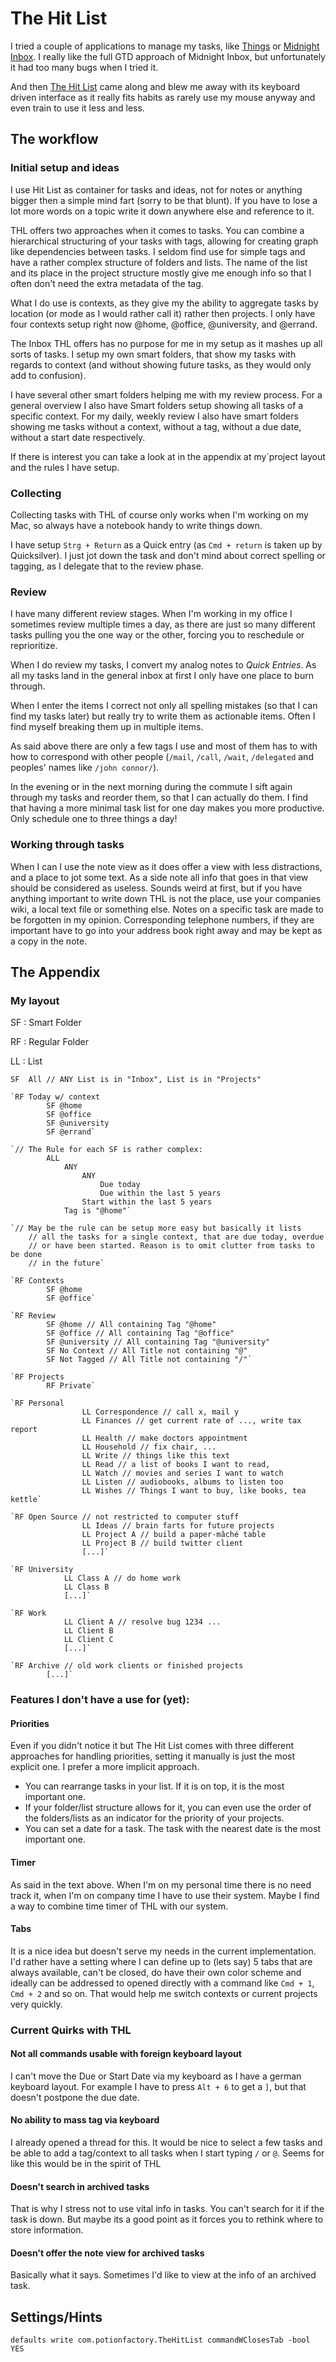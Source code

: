 # The Hit List #

I tried a couple of applications to manage my tasks, like [Things](http://culturedcode.com/things/) or [Midnight Inbox](http://www.midnightbeep.com/). I really like the full GTD approach of Midnight Inbox, but unfortunately it had too many bugs when I tried it.

And then [The Hit List](http://www.potionfactory.com/thehitlist/) came along and blew me away with its keyboard driven interface as it really fits habits as rarely use my mouse anyway and even train to use it less and less.

## The workflow ##

### Initial setup and ideas ###

I use Hit List as container for tasks and ideas, not for notes or anything bigger then a simple mind fart (sorry to be that blunt). If you have to lose a lot more words on a topic write it down anywhere else and reference to it.

THL offers two approaches when it comes to tasks. You can combine a hierarchical structuring of your tasks with tags, allowing for creating graph like dependencies between tasks. I seldom find use for simple tags and have a rather complex structure of folders and lists. The name of the list and its place in the project structure mostly give me enough info so that I often don't need the extra metadata of the tag.

What I do use is contexts, as they give my the ability to aggregate tasks by location (or mode as I would rather call it) rather then projects. I only have four contexts setup right now @home, @office, @university, and @errand.

The Inbox THL offers has no purpose for me in my setup as it mashes up all sorts of tasks. I setup my own smart folders, that show my tasks with regards to context (and without showing future tasks, as they would only add to confusion).

I have several other smart folders helping me with my review process. For a general overview I also have Smart folders setup showing all tasks of a specific context. For my daily, weekly review I also have smart folders showing me tasks without a context, without a tag, without a due date, without a start date respectively.

If there is interest you can take a look at in the appendix at my´project layout and the rules I have setup.

### Collecting ###

Collecting tasks with THL of course only works when I'm working on my Mac, so always have a notebook handy to write things down.

I have setup `Strg + Return` as a Quick entry (as `Cmd + return` is taken up by Quicksilver). I just jot down the task and don't mind about correct spelling or tagging, as I delegate that to the review phase.

### Review ###

I have many different review stages. When I'm working in my office I sometimes review multiple times a day, as there are just so many different tasks pulling you the one way or the other, forcing you to reschedule or reprioritize.

When I do review my tasks, I convert my analog notes to _Quick Entries_. As all my tasks land in the general inbox at first I only have one place to burn through.

When I enter the items I correct not only all spelling mistakes (so that I can find my tasks later) but really try to write them as actionable items. Often I find myself breaking them up in multiple items.

As said above there are only a few tags I use and most of them has to with how to correspond with other people (`/mail`, `/call`, `/wait`, `/delegated` and peoples' names like `/john connor/`).

In the evening or in the next morning during the commute I sift again through my tasks and reorder them, so that I can actually do them. I find that having a more minimal task list for one day makes you more productive. Only schedule one to three things a day!

### Working through tasks ###

When I can I use the note view as it does offer a view with less distractions, and a place to jot some text. As a side note all info that goes in that view should be considered as useless. Sounds weird at first, but if you have anything important to write down THL is not the place, use your companies wiki, a local text file or something else. Notes on a specific task are made to be forgotten in my opinion. Corresponding telephone numbers, if they are important have to go into your address book right away and may be kept as a copy in the note.

## The Appendix ##

### My layout ###


SF
:	Smart Folder

RF
:	Regular Folder

LL
:	List


    SF	All // ANY List is in "Inbox", List is in "Projects"

    `RF	Today w/ context
    		SF @home
    		SF @office
    		SF @university
    		SF @errand`

    `// The Rule for each SF is rather complex:
    		ALL
    			ANY
    				ANY
    					Due today
    					Due within the last 5 years
    				Start within the last 5 years
    			Tag is "@home"`

    `// May be the rule can be setup more easy but basically it lists
    	// all the tasks for a single context, that are due today, overdue
    	// or have been started. Reason is to omit clutter from tasks to be done
    	// in the future`

    `RF	Contexts
    		SF @home
    		SF @office`

    `RF	Review
    		SF @home // All containing Tag "@home"
    		SF @office // All containing Tag "@office"
    		SF @university // All containing Tag "@university"
    		SF No Context // All Title not containing "@"
    		SF Not Tagged // All Title not containing "/"`

    `RF	Projects
    		RF Private`

    `RF Personal
    				LL Correspondence // call x, mail y
    				LL Finances // get current rate of ..., write tax report
    				LL Health // make doctors appointment
    				LL Household // fix chair, ...
    				LL Write // things like this text
    				LL Read // a list of books I want to read,
    				LL Watch // movies and series I want to watch
    				LL Listen // audiobooks, albums to listen too
    				LL Wishes // Things I want to buy, like books, tea kettle`

    `RF Open Source // not restricted to computer stuff
    				LL Ideas // brain farts for future projects
    				LL Project A // build a paper-mâché table
    				LL Project B // build twitter client
    				[...]`

    `RF University
    			LL Class A // do home work
    			LL Class B
    			[...]`

    `RF Work
    			LL Client A // resolve bug 1234 ...
    			LL Client B
    			LL Client C
    			[...]`

    `RF	Archive // old work clients or finished projects
    		[...]`

### Features I don't have a use for (yet): ###

#### Priorities ####

Even if you didn't notice it but The Hit List comes with three different approaches for handling priorities, setting it manually is just the most explicit one. I prefer a more implicit approach.

*   You can rearrange tasks in your list. If it is on top, it is the
    most important one.
*   If your folder/list structure allows for it, you can even use the
    order of the folders/lists as an indicator for the priority of
    your projects.
*   You can set a date for a task. The task with the nearest date is
    the most important one.

#### Timer ####

As said in the text above. When I'm on my personal time there is no need track it, when I'm on company time I have to use their system. Maybe I find a way to combine time timer of THL with our system.

#### Tabs ####

It is a nice idea but doesn't serve my needs in the current implementation. I'd rather have a setting where I can define up to (lets say) 5 tabs that are always available, can't be closed, do have their own color scheme and ideally can be addressed to opened directly with a command like `Cmd + 1`, `Cmd + 2` and so on. That would help me switch contexts or current projects very quickly.

### Current Quirks with THL ###

#### Not all commands usable with foreign keyboard layout ####

I can't move the Due or Start Date via my keyboard as I have a german keyboard layout. For example I have to press `Alt + 6` to get a `]`, but that doesn't postpone the due date.

#### No ability to mass tag via keyboard ####

I already opened a thread for this. It would be nice to select a few tasks and be able to add a tag/context to all tasks when I start typing `/` or `@`. Seems for like this would be in the spirit of THL

#### Doesn't search in archived tasks ####

That is why I stress not to use vital info in tasks. You can't search for it if the task is down. But maybe its a good point as it forces you to rethink where to store information.

#### Doesn't offer the note view for archived tasks ####

Basically what it says. Sometimes I'd like to view at the info of an archived task.

## Settings/Hints ##

    defaults write com.potionfactory.TheHitList commandWClosesTab -bool YES
